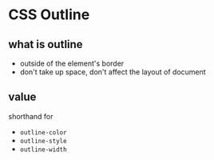 # CSS Outline

## what is outline

- outside of the element's border
- don't take up space, don't affect the layout of document

## value

shorthand for

- `outline-color`
- `outline-style`
- `outline-width`
